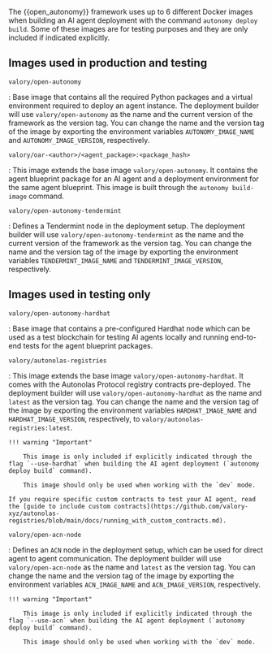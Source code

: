 The {{open_autonomy}} framework uses up to 6 different Docker images when building an AI agent deployment with the command `autonomy deploy build`. Some of these images are for testing purposes and they are only included if indicated explicitly.

## Images used in production and testing

`valory/open-autonomy`

: Base image that contains all the required Python packages and a virtual environment required to deploy an agent instance. The deployment builder will use `valory/open-autonomy` as the name and the current version of the framework as the version tag. You can change the name and the version tag of the image by exporting the environment variables `AUTONOMY_IMAGE_NAME` and `AUTONOMY_IMAGE_VERSION`, respectively.


`valory/oar-<author>/<agent_package>:<package_hash>`

: This image extends the base image `valory/open-autonomy`. It contains the agent blueprint package for an AI agent and a deployment environment for the same agent blueprint. This image is built through the `autonomy build-image` command.

`valory/open-autonomy-tendermint`

: Defines a Tendermint node in the deployment setup. The deployment builder will use `valory/open-autonomy-tendermint` as the name and the current version of the framework as the version tag. You can change the name and the version tag of the image by exporting the environment variables `TENDERMINT_IMAGE_NAME` and `TENDERMINT_IMAGE_VERSION`, respectively.

## Images used in testing only

`valory/open-autonomy-hardhat`

: Base image that contains a pre-configured Hardhat node which can be used as a test blockchain for testing AI agents locally and running end-to-end tests for the agent blueprint packages.

`valory/autonolas-registries`

: This image extends the base image `valory/open-autonomy-hardhat`.
It comes with the Autonolas Protocol registry contracts pre-deployed. The deployment builder will use `valory/open-autonomy-hardhat` as the name and `latest` as the version tag. You can change the name and the version tag of the image by exporting the environment variables  `HARDHAT_IMAGE_NAME` and `HARDHAT_IMAGE_VERSION`, respectively, to `valory/autonolas-registries:latest`.

    !!! warning "Important"

        This image is only included if explicitly indicated through the flag `--use-hardhat` when building the AI agent deployment (`autonomy deploy build` command).

        This image should only be used when working with the `dev` mode.

    If you require specific custom contracts to test your AI agent, read the [guide to include custom contracts](https://github.com/valory-xyz/autonolas-registries/blob/main/docs/running_with_custom_contracts.md).

`valory/open-acn-node`

: Defines an `ACN` node in the deployment setup, which can be used for direct agent to agent communication. The deployment builder will use `valory/open-acn-node` as the name and `latest` as the version tag. You can change the name and the version tag of the image by exporting the environment variables `ACN_IMAGE_NAME` and `ACN_IMAGE_VERSION`, respectively.

    !!! warning "Important"

        This image is only included if explicitly indicated through the flag `--use-acn` when building the AI agent deployment (`autonomy deploy build` command).

        This image should only be used when working with the `dev` mode.
